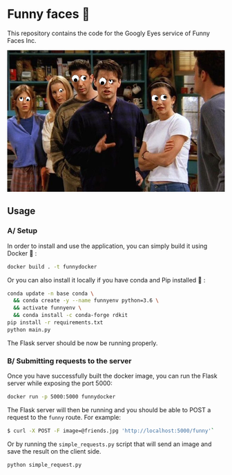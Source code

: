 # Funny faces 👀

This repository contains the code for the Googly Eyes service of Funny Faces Inc.

![](src/images/friends_result.png)

## Usage

### A/ Setup

In order to install and use the application, you can simply build it using Docker 🐳 :

``` bash
docker build . -t funnydocker
```

Or you can also install it locally if you have conda and Pip installed 🐍 :
``` bash
conda update -n base conda \
  && conda create -y --name funnyenv python=3.6 \
  && activate funnyenv \
  && conda install -c conda-forge rdkit
pip install -r requirements.txt
python main.py
```

The Flask server should be now be running properly.

### B/ Submitting requests to the server

Once you have successfully built the docker image, you can run the Flask server while exposing the port 5000:

``` bash
docker run -p 5000:5000 funnydocker
```

The Flask server will then be running and you should be able to POST a request to the `funny` route. For example:

``` bash
$ curl -X POST -F image=@friends.jpg 'http://localhost:5000/funny'`
```

Or by running the `simple_requests.py` script that will send an image and save the result on the client side.

``` sh
python simple_request.py
```